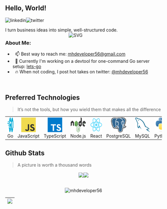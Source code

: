 ## Hello, World! 
<a href='https://www.linkedin.com/in/mhdeveloper56/'><img align='left' alt="linkedin" src="https://raw.githubusercontent.com/mhdeveloper56/mhdeveloper56/bce3be852b937b2e3bd0dd8f078abb565c0dacca/assets/linkedin.svg" height='18px'/></a>
<a href='https://twitter.com/mhdeveloper56/'><img align='left' alt="twitter" src="https://raw.githubusercontent.com/mhdeveloper56/mhdeveloper56/bce3be852b937b2e3bd0dd8f078abb565c0dacca/assets/twitter.svg" height='18px'/></a>
<br/>

I turn business ideas into simple, well-structured code. 
<img align="right" alt="SVG" src="https://raw.githubusercontent.com/mhdeveloper56/mhdeveloper56/bce3be852b937b2e3bd0dd8f078abb565c0dacca/assets/developer.svg" width="300px"/>

### About Me:

-  &nbsp; 📫 Best way to reach me: [mhdeveloper56@gmail.com](mailto:mhdeveloper56@gmail.com) 
-  &nbsp; 🔭 Currently I'm working on a devtool for one-command Go server setup: [lets-go](https://github.com/mhdeveloper56/stream-vibe)
-  &nbsp; 🔥 When not coding, I post hot takes on twitter: [@mhdeveloper56](https://twitter.com/mhdeveloper56)

<br/>

<h2 align="left">Preferred Technologies</h2>

> It’s not the tools, but how you wield them that makes all the difference

<table>
  <tr>
    <td align="center" width="96">
      <a>
        <img src="./tech/go.svg" width="48" height="48" alt="Golang" />
      </a>
      <br>Go
    </td>
    <td align="center" width="96">
      <a>
        <img src="./tech/javascript.svg" width="48" height="48" alt="JavaScript" />
      </a>
      <br>JavaScript
    </td>
    <td align="center" width="96">
      <a>
        <img src="./tech/typescript.svg" width="48" height="48" alt="TypeScript" />
      </a>
      <br>TypeScript
    </td>
    <td align="center" width="96">
      <a>
        <img src="./tech/nodejs.svg" width="48" height="48" alt="Nodejs" />
      </a>
      <br>Node.js
    </td>
    <td align="center" width="96">
      <a>
        <img src="./tech/react.svg" width="48" height="48" alt="React" />
      </a>
      <br>React
    </td>
    <td align="center" width="96">
      <a>
        <img src="./tech/postgresql.svg" width="48" height="48" alt="PostgreSQL" />
      </a>
      <br>PostgreSQL
    </td>
    <td align="center" width="96">
      <a>
        <img src="./tech/mysql.svg" width="48" height="48" alt="MySQL" />
      </a>
      <br>MySQL
    </td>    
    <td align="center" width="96">
      <a>
        <img src="./tech/python.svg" width="48" height="48" alt="Python" />
      </a>
      <br>Python
    </td>
    <td align="center" width="96">
      <a>
        <img src="./tech/java.svg" width="48" height="48" alt="Java" />
      </a>
      <br>Java
    </td>
  </tr>
</table>

<h2 align="left">Github Stats</h2>

> A picture is worth a thousand words



<div align="center">
<div style="display: flex; justify-content: center;">
<a >
  <img height=200 align="center" src="https://github-readme-stats-five-zeta-52.vercel.app/api?username=mhedeveloper56&show_icons=true&hide_border=false&theme=transparent&hide_rank=true" />
</a>
<a >
  <img height=200 align="center" src="https://github-readme-stats-five-zeta-52.vercel.app/api/top-langs/?username=mhdeveloper56&theme=transparent&layout=compact&hide_border=false&exclude_repo=the-questioner,github-readme-stats,github-readme-activity-graph,github-readme-streak-stats,IP&hide=css,Handlebars,NSIS" />
</a>
</div>
</div>
</br>

<p align="center"><img align="center" src="https://github-readme-streak-stats-zeta-opal.vercel.app/?user=mhdeveloper56&theme=transparent" alt="mhdeveloper56" /></p>

| <picture><source srcset="https://github-readme-activity-graph-two-tau.vercel.app/graph?username=mhedeveloper56&theme=tokyo-night&custom_title=Hamza's%20Contribution%20Graph&hide_border=true&bg_color=0F1216" media="(prefers-color-scheme: dark)" /><source srcset="https://github-readme-activity-graph-two-tau.vercel.app/graph?username=mhedeveloper56&theme=minimal&custom_title=Hamza's%20Contribution%20Graph" media="(prefers-color-scheme: light), (prefers-color-scheme: no-preference)" /><img src="https://github-readme-activity-graph-two-tau.vercel.app/graph?username=mhedeveloper56&theme=minimal&custom_title=Hamza's%20Contribution%20Graph" /></picture> |
|:------------------------------------------------------------------------------------------------------------------------------------------------------------------------------------------------------------------------------------------------------------------------------------------------------------------------------------------------------------------------------------------------------------------------------------------------------------------------------------------:|
